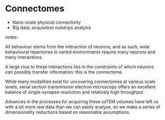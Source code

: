 # Connectomes

- Nano-scale physical connectivity
- Big data: acquisition outstrips analysis

notes:

All behaviour stems from the interaction of neurons, and as such,
wide behavioural repertoires in varied environments require many neurons
and many interactions.

A large clue to these interactions lies in the constraints of which
neurons *can* possibly transfer information: this is the connectome.

While many modalities exist for uncovering connectomes at various scale
levels, serial section transmission electron microscopy offers an
excellent balance of single-synapse resolution and relatively high
throughput.

Advances in the processes for acquiring these ssTEM volumes have left us
with a lot more raw data than we can easily analyse, so we make a series
of dimensionality reductions based on reasonable assumptions.
